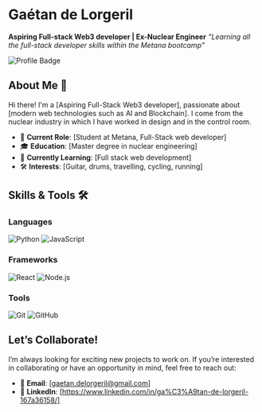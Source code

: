 # Gaétan de Lorgeril

**Aspiring Full-stack Web3 developer | Ex-Nuclear Engineer**
*“Learning all the full-stack developer skills within the Metana bootcamp”*

![Profile Badge](https://img.shields.io/badge/-GitHub_Profile-blue?style=for-the-badge&logo=github)

## About Me 👋

Hi there! I'm a [Aspiring Full-Stack Web3 developer], passionate about [modern web technologies such as AI and Blockchain].
I come from the nuclear industry in which I have worked in design and in the control room.
- 💼 **Current Role**: [Student at Metana, Full-Stack web developer]
- 🎓 **Education**: [Master degree in nuclear engineering]
- 🌱 **Currently Learning**: [Full stack web development]
- 🛠️ **Interests**: [Guitar, drums, travelling, cycling, running]

## Skills & Tools 🛠️

### Languages
![Python](https://img.shields.io/badge/-Python-blue?style=flat-square&logo=python)
![JavaScript](https://img.shields.io/badge/-JavaScript-yellow?style=flat-square&logo=javascript)

### Frameworks
![React](https://img.shields.io/badge/-React-blue?style=flat-square&logo=react)
![Node.js](https://img.shields.io/badge/-Node.js-green?style=flat-square&logo=node.js)

### Tools
![Git](https://img.shields.io/badge/-Git-orange?style=flat-square&logo=git)
![GitHub](https://img.shields.io/badge/-GitHub-black?style=flat-square&logo=github)

## Let’s Collaborate!

I’m always looking for exciting new projects to work on. If you’re interested in collaborating or have an opportunity in mind, feel free to reach out:

- 📧 **Email**: [gaetan.delorgeril@gmail.com]
- 💼 **LinkedIn**: [https://www.linkedin.com/in/ga%C3%A9tan-de-lorgeril-167a36158/]
